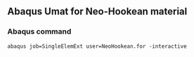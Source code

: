 ## Abaqus Umat for Neo-Hookean material

### Abaqus command
```
abaqus job=SingleElemExt user=NeoHookean.for -interactive
```

